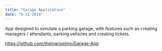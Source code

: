 ```yaml
---
title: "Garage Application"
date: "5-21-2019"
---
```

App designed to simulate a parking garage, 
with features such as creating managers / attendants, parking vehicles and creating tickets.

https://github.com/themanselmo/Garage-App